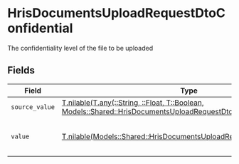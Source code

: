 # HrisDocumentsUploadRequestDtoConfidential

The confidentiality level of the file to be uploaded


## Fields

| Field                                                                                                                                                                                  | Type                                                                                                                                                                                   | Required                                                                                                                                                                               | Description                                                                                                                                                                            | Example                                                                                                                                                                                |
| -------------------------------------------------------------------------------------------------------------------------------------------------------------------------------------- | -------------------------------------------------------------------------------------------------------------------------------------------------------------------------------------- | -------------------------------------------------------------------------------------------------------------------------------------------------------------------------------------- | -------------------------------------------------------------------------------------------------------------------------------------------------------------------------------------- | -------------------------------------------------------------------------------------------------------------------------------------------------------------------------------------- |
| `source_value`                                                                                                                                                                         | [T.nilable(T.any(::String, ::Float, T::Boolean, Models::Shared::HrisDocumentsUploadRequestDto4, T::Array[::Object]))](../../models/shared/hrisdocumentsuploadrequestdtosourcevalue.md) | :heavy_minus_sign:                                                                                                                                                                     | N/A                                                                                                                                                                                    | public                                                                                                                                                                                 |
| `value`                                                                                                                                                                                | [T.nilable(Models::Shared::HrisDocumentsUploadRequestDtoSchemasValue)](../../models/shared/hrisdocumentsuploadrequestdtoschemasvalue.md)                                               | :heavy_minus_sign:                                                                                                                                                                     | Whether the file is confidential or not                                                                                                                                                | true                                                                                                                                                                                   |